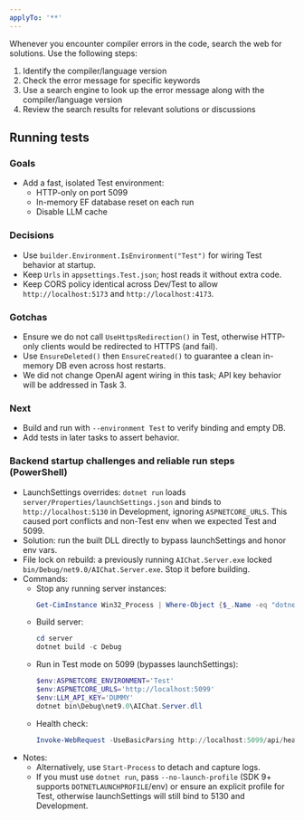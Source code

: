 ```yaml
---
applyTo: '**'
---
```


Whenever you encounter compiler errors in the code, search the web for solutions. Use the following steps:

1. Identify the compiler/language version
2. Check the error message for specific keywords
3. Use a search engine to look up the error message along with the compiler/language version
4. Review the search results for relevant solutions or discussions

## Running tests

### Goals

- Add a fast, isolated Test environment:
  - HTTP-only on port 5099
  - In-memory EF database reset on each run
  - Disable LLM cache

### Decisions

- Use `builder.Environment.IsEnvironment("Test")` for wiring Test behavior at startup.
- Keep `Urls` in `appsettings.Test.json`; host reads it without extra code.
- Keep CORS policy identical across Dev/Test to allow `http://localhost:5173` and `http://localhost:4173`.

### Gotchas
- Ensure we do not call `UseHttpsRedirection()` in Test, otherwise HTTP-only clients would be redirected to HTTPS (and fail).
- Use `EnsureDeleted()` then `EnsureCreated()` to guarantee a clean in-memory DB even across host restarts.
- We did not change OpenAI agent wiring in this task; API key behavior will be addressed in Task 3.

### Next
- Build and run with `--environment Test` to verify binding and empty DB.
- Add tests in later tasks to assert behavior.

### Backend startup challenges and reliable run steps (PowerShell)
- LaunchSettings overrides: `dotnet run` loads `server/Properties/launchSettings.json` and binds to `http://localhost:5130` in Development, ignoring `ASPNETCORE_URLS`. This caused port conflicts and non-Test env when we expected Test and 5099.
- Solution: run the built DLL directly to bypass launchSettings and honor env vars.
- File lock on rebuild: a previously running `AIChat.Server.exe` locked `bin/Debug/net9.0/AIChat.Server.exe`. Stop it before building.
- Commands:
  - Stop any running server instances:
    ```powershell
    Get-CimInstance Win32_Process | Where-Object {$_.Name -eq "dotnet.exe" -and $_.CommandLine -like "*AIChat.Server*"} | ForEach-Object { Stop-Process -Id $_.ProcessId -Force }
    ```
  - Build server:
    ```powershell
    cd server
    dotnet build -c Debug
    ```
  - Run in Test mode on 5099 (bypasses launchSettings):
    ```powershell
    $env:ASPNETCORE_ENVIRONMENT='Test'
    $env:ASPNETCORE_URLS='http://localhost:5099'
    $env:LLM_API_KEY='DUMMY'
    dotnet bin\Debug\net9.0\AIChat.Server.dll
    ```
  - Health check:
    ```powershell
    Invoke-WebRequest -UseBasicParsing http://localhost:5099/api/health | Select-Object -Expand Content
    ```
- Notes:
  - Alternatively, use `Start-Process` to detach and capture logs.
  - If you must use `dotnet run`, pass `--no-launch-profile` (SDK 9+ supports `DOTNETLAUNCHPROFILE`/env) or ensure an explicit profile for Test, otherwise launchSettings will still bind to 5130 and Development.
